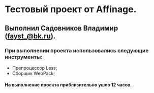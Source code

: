 # Тестовый проект от Affinage.
## Выполнил Садовников Владимир (fayst_@bk.ru).
### При выполнении проекта использовались следующие инструменты:
* Препроцессор Less;
* Сборщик WebPack;

#### На выполнение проекта приблизительно ушло 12 часов.